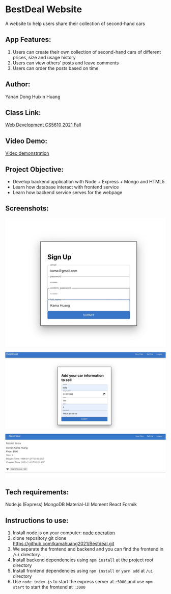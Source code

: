 # BestDeal Website
A website to help users share their collection of second-hand cars

## App Features:
1. Users can create their own collection of second-hand cars
   of different prices, size and usage history
2. Users can view others' posts and leave comments
3. Users can order the posts based on time

## Author:
Yanan Dong
Huixin Huang

## Class Link:
[Web Development CS5610 2021 Fall](https://johnguerra.co/classes/webDevelopment_fall_2021/)

## Video Demo:
[Video demonstration](https://www.youtube.com/watch?v=qf_M64YUM14&t=2s)

## Project Objective:
- Develop backend application with Node + Express + Mongo and HTML5
- Learn how database interact with frontend service
- Learn how backend service serves for the webpage

## Screenshots:
![](img/1.jpeg)

![](img/2.jpeg)

![](img/3.jpeg)

## Tech requirements:
Node.js (Express)
MongoDB
Material-UI
Moment
React
Formik

## Instructions to use:
1. Install node.js on your computer: [node operation](https://nodejs.org/en/download/)
2. clone repository git clone https://github.com/kamahuang2021/Bestdeal.git
3. We separate the frontend and backend and you can find the frontend in `/ui` directory.   
4. Install backend dependencies using `npm install` at the project root directory
5. Install frontend dependencies using `npm install` or `yarn add` at `/ui` directory
6. Use `node index.js` to start the express server at `:5000` and use `npm start` to start the frontend at `:3000`